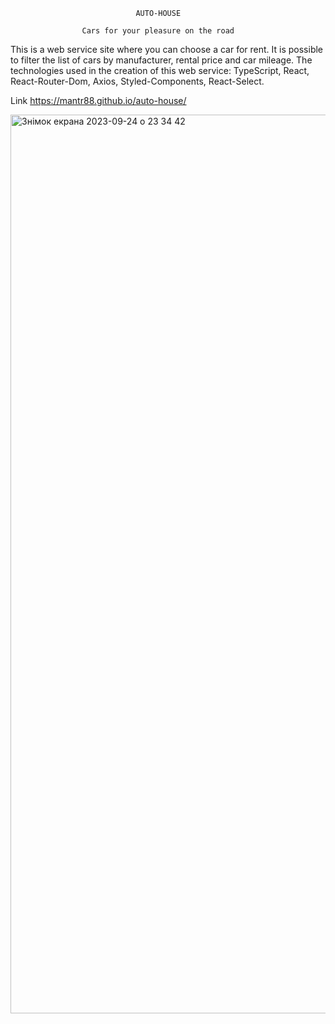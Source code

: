                                 AUTO-HOUSE
                                                                        
                    Cars for your pleasure on the road

This is a web service site where you can choose a car for rent. It is possible to filter the list of cars by manufacturer, rental price and car mileage.
The technologies used in the creation of this web service: TypeScript, React, React-Router-Dom, Axios, Styled-Components, React-Select.

Link https://mantr88.github.io/auto-house/ 

<img width="1438" alt="Знімок екрана 2023-09-24 о 23 34 42" src="https://github.com/mantr88/auto-house/assets/109439896/ed0b7924-39d8-4c5d-a85e-fed533b56255">


